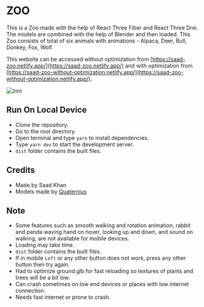 # ZOO

This is a Zoo made with the help of React Three Fiber and React Three Drei. The models are combined with the help of Blender and then loaded. This Zoo consists of total of six animals with animations - Alpaca, Deer, Bull, Donkey, Fox, Wolf. 

This website can be accessed without optimization from [https://saad-zoo.netlify.app/](https://saad-zoo.netlify.app/) and with optimization from [https://saad-zoo-without-optimization.netlify.app/](https://saad-zoo-without-optimization.netlify.app/).

![zoo](./zoo.png)

## Run On Local Device

- Clone the repository.
- Go to the root directory.
- Open terminal and type `yarn` to install dependencies.
- Type `yarn dev` to start the development server.
- `dist` folder contains the built files.

## Credits

- Made by Saad Khan
- Models made by [Quaternius](https://quaternius.com/) 

## Note

- Some features such as smooth walking and rotation animation, rabbit and panda waving hand on hover, looking up and down, and sound on walking, are not available for mobile devices.
- Loading may take time.
- `dist` folder contains the built files.
- If in mobile `Left` or any other button does not work, press any other button then try again.
- Had to optimize ground.glb for fast reloading so textures of plants and trees will be a bit low.
- Can crash sometimes on low end devices or places with low internet connection.
- Needs fast internet or prone to crash.
